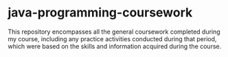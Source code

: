 # java-programming-coursework
This repository encompasses all the general coursework completed during my course, including any practice activities conducted during that period, which were based on the skills and information acquired during the course.

